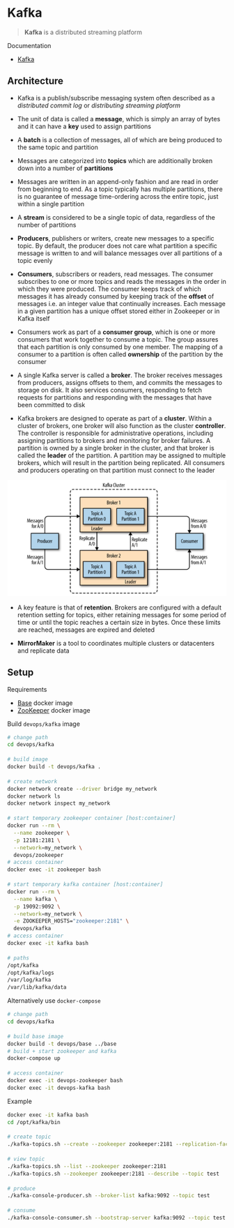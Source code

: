 # Kafka

> **Kafka** is a distributed streaming platform

Documentation

* [Kafka](https://kafka.apache.org)

## Architecture

* Kafka is a publish/subscribe messaging system often described as a *distributed commit log* or *distributing streaming platform*

* The unit of data is called a **message**, which is simply an array of bytes and it can have a **key** used to assign partitions

* A **batch** is a collection of messages, all of which are being produced to the same topic and partition

* Messages are categorized into **topics** which are additionally broken down into a number of **partitions**

* Messages are written in an append-only fashion and are read in order from beginning to end. As a topic typically has multiple partitions, there is no guarantee of message time-ordering across the entire topic, just within a single partition

* A **stream** is considered to be a single topic of data, regardless of the number of partitions

* **Producers**, publishers or writers, create new messages to a specific topic. By default, the producer does not care what partition a specific message is written to and will balance messages over all partitions of a topic evenly

* **Consumers**, subscribers or readers, read messages. The consumer subscribes to one or more topics and reads the messages in the order in which they were produced. The consumer keeps track of which messages it has already consumed by keeping track of the **offset** of messages i.e. an integer value that continually
increases. Each message in a given partition has a unique offset stored either in Zookeeper or in Kafka itself

* Consumers work as part of a **consumer group**, which is one or more consumers that work together to consume a topic. The group assures that each partition is only consumed by one member. The mapping of a consumer to a partition is often called **ownership** of the partition by the consumer

* A single Kafka server is called a **broker**. The broker receives messages from producers, assigns offsets to them, and commits the messages to storage on disk. It also services consumers, responding to fetch requests for partitions and responding with the messages that have been committed to disk

* Kafka brokers are designed to operate as part of a **cluster**. Within a cluster of brokers, one broker will also function as the cluster **controller**. The controller is responsible for administrative operations, including assigning partitions to brokers and monitoring for broker failures. A partition is owned by a single broker in the cluster, and that broker is called the **leader** of the partition. A partition may be assigned to multiple brokers, which will result in
the partition being replicated. All consumers and producers operating on that partition must connect to the leader

![kafka-cluster](img/kafka-cluster.png)

* A key feature is that of **retention**. Brokers are configured with a default retention setting for topics, either retaining messages for some period of time or until the topic reaches a certain size in bytes. Once these limits are
reached, messages are expired and deleted

* **MirrorMaker** is a tool to coordinates multiple clusters or datacenters and replicate data

## Setup

Requirements

* [Base](docker/#base-image) docker image 
* [ZooKeeper](zookeeper) docker image

Build `devops/kafka` image
```bash
# change path
cd devops/kafka

# build image
docker build -t devops/kafka .

# create network
docker network create --driver bridge my_network
docker network ls
docker network inspect my_network

# start temporary zookeeper container [host:container]
docker run --rm \
  --name zookeeper \
  -p 12181:2181 \
  --network=my_network \
  devops/zookeeper
# access container
docker exec -it zookeeper bash

# start temporary kafka container [host:container]
docker run --rm \
  --name kafka \
  -p 19092:9092 \
  --network=my_network \
  -e ZOOKEEPER_HOSTS="zookeeper:2181" \
  devops/kafka
# access container
docker exec -it kafka bash

# paths
/opt/kafka
/opt/kafka/logs
/var/log/kafka
/var/lib/kafka/data
```

Alternatively use `docker-compose`
```bash
# change path
cd devops/kafka

# build base image
docker build -t devops/base ../base
# build + start zookeeper and kafka
docker-compose up

# access container
docker exec -it devops-zookeeper bash
docker exec -it devops-kafka bash
```

Example
```bash
docker exec -it kafka bash
cd /opt/kafka/bin

# create topic
./kafka-topics.sh --create --zookeeper zookeeper:2181 --replication-factor 1 --partitions 1 --topic test

# view topic
./kafka-topics.sh --list --zookeeper zookeeper:2181
./kafka-topics.sh --zookeeper zookeeper:2181 --describe --topic test

# produce
./kafka-console-producer.sh --broker-list kafka:9092 --topic test

# consume
./kafka-console-consumer.sh --bootstrap-server kafka:9092 --topic test --from-beginning
```

<br>
